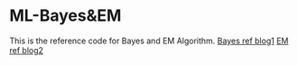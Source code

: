# ML-Bayes&EM
This is the reference code for Bayes and EM Algorithm.
[Bayes ref blog1](https://www.cnblogs.com/zhuchengchao/p/11930231.html)
[EM ref blog2](https://www.cnblogs.com/zhuchengchao/p/11930371.html)
